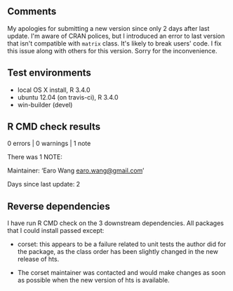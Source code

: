 ## Comments

My apologies for submitting a new version since only 2 days after last update. I'm aware of CRAN polices, but I introduced an error to last version that isn't compatible with `matrix` class. It's likely to break users' code. I fix this issue along with others for this version. Sorry for the inconvenience.

## Test environments
* local OS X install, R 3.4.0
* ubuntu 12.04 (on travis-ci), R 3.4.0
* win-builder (devel)

## R CMD check results

0 errors | 0 warnings | 1 note

There was 1 NOTE:

Maintainer: ‘Earo Wang <earo.wang@gmail.com>’

Days since last update: 2

## Reverse dependencies

I have run R CMD check on the 3 downstream dependencies. All packages that I could install passed except:

* corset: this appears to be a failure related to unit tests the author did for the package, as the class order has been slightly changed in the new release of hts.

* The corset maintainer was contacted and would make changes as soon as possible when the new version of hts is available.
